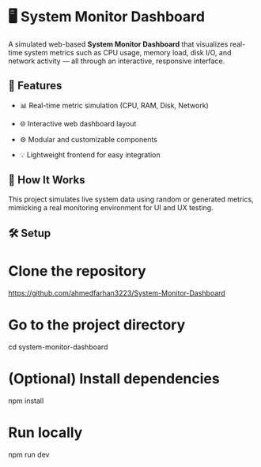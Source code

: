 # 🖥️ System Monitor Dashboard

A simulated web-based **System Monitor Dashboard** that visualizes real-time system metrics such as CPU usage, memory load, disk I/O, and network activity — all through an interactive, responsive interface.

## 🚀 Features

- 📊 Real-time metric simulation (CPU, RAM, Disk, Network)

- 🌐 Interactive web dashboard layout

- ⚙️ Modular and customizable components

- 💡 Lightweight frontend for easy integration

## 🧠 How It Works

This project simulates live system data using random or generated metrics, mimicking a real monitoring environment for UI and UX testing.

## 🛠️ Setup

# Clone the repository

https://github.com/ahmedfarhan3223/System-Monitor-Dashboard

# Go to the project directory

cd system-monitor-dashboard

# (Optional) Install dependencies

npm install

# Run locally

npm run dev

